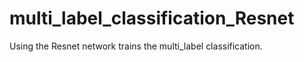 # multi_label_classification_Resnet
Using the Resnet network trains the multi_label classification.
